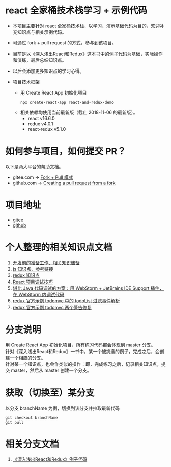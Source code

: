 # react 全家桶技术栈学习 + 示例代码
* 本项目主要针对 react 全家桶技术栈，以学习、演示基础代码为目的，欢迎补充知识点与相关示例代码。
* 可通过 fork + pull request 的方式，参与到该项目。
* 目前是以《深入浅出React和Redux》这本书中的[例子代码](https://github.com/mocheng/react-and-redux)为基础，实际操作和演练，最后总结知识点。
* 以后会添加更多知识点的学习心得。

* 项目技术框架
    * 用 Create React App 初始化项目
        ```
        npx create-react-app react-and-redux-demo
        ```
    * 相关依赖均使用当前最新版（截止 2018-11-06 的最新版）。
        * react v16.6.0
        * redux v4.0.1
        * react-redux v5.1.0

# 如何参与项目，如何提交 PR？
以下是两大平台的帮助文档。
* gitee.com  -> [Fork + Pull 模式 ](https://gitee.com/help/articles/4128)
* github.com -> [Creating a pull request from a fork](https://help.github.com/articles/creating-a-pull-request-from-a-fork/)

# 项目地址
* [gitee](https://gitee.com/uncleAndyChen/react-and-redux-demo)
* [github](https://github.com/uncleAndyChen/react-and-redux-demo)

# 个人整理的相关知识点文档
1. [开发前的准备工作、相关知识储备](./doc/prepare.md)
1. [js 知识点、参考链接](./doc/js.md)
1. [redux 知识点](./doc/redux.md)
1. [React 项目调试技巧](./doc/debug.md)
1. [堪比 Java 代码调试的方案：用 WebStorm + JetBrains IDE Support 插件，在 WebStorm 内调试代码](./doc/JetBrainsIDESupport.md)
1. [redux 官方示例 todomvc 中的 todoList 过滤事件解析](./doc/examplesTodomvcGetVisibleTodos.md)
1. [redux 官方示例 todomvc 两个警告修复](./doc/examplesTodomvcWarningsFixed.md)

# 分支说明
用 Create React App 初始化项目，所有练习代码都会体现到 master 分支。  
针对《深入浅出React和Redux》一书中，某一个被挑选的例子，完成之后，会创建一个相应的分支。  
针对某一个知识点，也会作类似的操作：即，完成练习之后，记录相关知识点，提交 master，然后从 master 创建一个分支。  

# 获取（切换至）某分支
以分支 branchName 为例，切换到该分支并拉取最新代码
```
git checkout branchName
git pull
```

# 相关分支文档
1. [《深入浅出React和Redux》例子代码](./doc/reactAndReduxBook.md)
